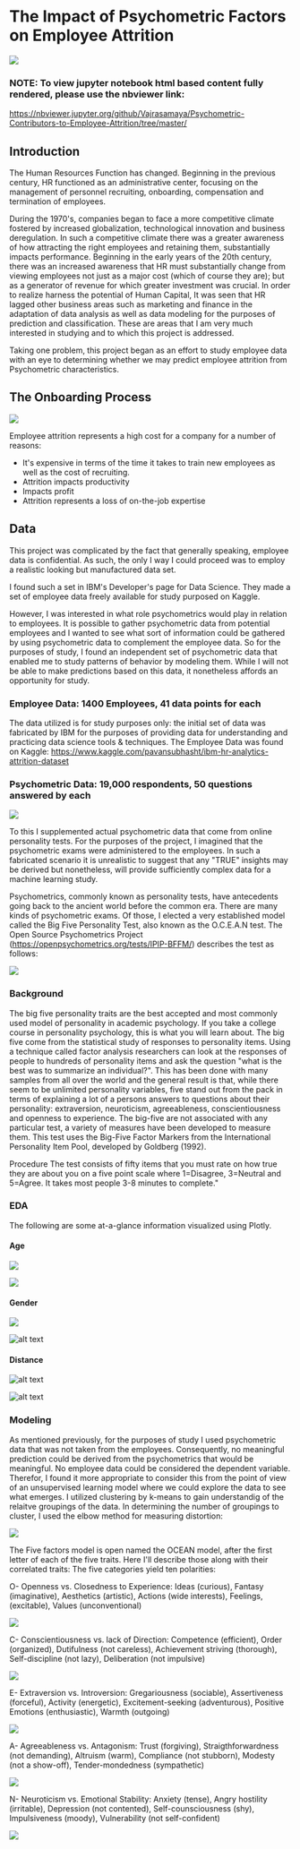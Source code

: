 # The Impact of Psychometric Factors on Employee Attrition

![](Images/four_humours.png)

### NOTE: To view jupyter notebook html based content fully rendered, please use the nbviewer link:
https://nbviewer.jupyter.org/github/Vajrasamaya/Psychometric-Contributors-to-Employee-Attrition/tree/master/

## Introduction

The Human Resources Function has changed.  Beginning in the previous century, HR functioned as an administrative center, focusing on the management of personnel recruiting, onboarding, compensation and termination of employees.  

During the 1970's, companies began to face a more competitive climate fostered by increased globalization, technological innovation and business deregulation.  In such a competitive climate there was a greater awareness of how attracting the right employees and retaining them, substantially impacts performance.  Beginning in the early years of the 20th century, there was an increased awareness that HR must substantially change from viewing employees not just as a major cost (which of course they are); but as a generator of revenue for which greater investment was crucial.  In order to realize harness the potential of Human Capital, It was seen that HR lagged other business areas such as marketing and finance in the adaptation of data analysis as well as data modeling for the purposes of prediction and classification. These are areas that I am very much interested in studying and to which this project is addressed.

Taking one problem, this project began as an effort to study employee data with an eye to determining whether we may predict employee attrition from Psychometric characteristics.  

## The Onboarding Process
![](Images/onboarding.png)

Employee attrition represents a high cost for a company for a number of reasons:
  * It's expensive in terms of the time it takes to train new employees as well as the cost of recruiting.
  * Attrition impacts productivity
  * Impacts profit
  * Attrition represents a loss of on-the-job expertise



## Data

This project was complicated by the fact that generally speaking, employee data is confidential.  As such, the only I way I could proceed was to employ a realistic looking but manufactured data set.  

I found such a set in IBM's Developer's page for Data Science. They made a set of employee data freely available for study purposed on Kaggle.



However, I was interested in what role psychometrics would play in relation to employees. It is possible to gather psychometric data from potential employees and I wanted to see what sort of information could be gathered by using psychometric data to complement the employee data. So for the purposes of study, I found an independent set of psychometric data that enabled me to study patterns of behavior by modeling them. While I will not be able to make predictions based on this data, it nonetheless affords an opportunity for study.



### Employee Data: 1400 Employees, 41 data points for each
The data utilized is for study purposes only: the initial set of data was fabricated by IBM for the purposes of providing data for understanding and practicing data science tools & techniques. The Employee Data was found on Kaggle: https://www.kaggle.com/pavansubhasht/ibm-hr-analytics-attrition-dataset


### Psychometric Data:  19,000 respondents, 50 questions answered by each
![](Images/big_five_test.png)

To this I supplemented actual psychometric data that come from online personality tests. For the purposes of the project, I imagined that the psychometric exams were administered to the employees. In such a fabricated scenario it is unrealistic to suggest that any "TRUE" insights may be derived but nonetheless, will provide sufficiently complex data for a machine learning study.

Psychometrics, commonly known as personality tests, have antecedents going back to the ancient world before the common era.  There are many kinds of psychometric exams.  Of those, I elected a very established model called the Big Five Personality Test, also known as the O.C.E.A.N test.  The Open Source Psychometrics Project (https://openpsychometrics.org/tests/IPIP-BFFM/) describes the test as follows:

![](Images/big_five.png)


### Background
The big five personality traits are the best accepted and most commonly used model of personality in academic psychology. If you take a college course in personality psychology, this is what you will learn about. The big five come from the statistical study of responses to personality items. Using a technique called factor analysis researchers can look at the responses of people to hundreds of personality items and ask the question "what is the best was to summarize an individual?". This has been done with many samples from all over the world and the general result is that, while there seem to be unlimited personality variables, five stand out from the pack in terms of explaining a lot of a persons answers to questions about their personality: extraversion, neuroticism, agreeableness, conscientiousness and openness to experience. The big-five are not associated with any particular test, a variety of measures have been developed to measure them. This test uses the Big-Five Factor Markers from the International Personality Item Pool, developed by Goldberg (1992).

Procedure
The test consists of fifty items that you must rate on how true they are about you on a five point scale where 1=Disagree, 3=Neutral and 5=Agree. It takes most people 3-8 minutes to complete."


### EDA
The following are some at-a-glance information visualized using Plotly.

#### Age
![](Images/EDA/employee_age.png)

![](Images/EDA/satisfaction_by_age.png)

#### Gender
![](Images/EDA/Count_Gender.png)

![alt text](Images/EDA/attrition_gender.png)

#### Distance
![alt text](Images/EDA/count_distance.png)


![alt text](Images/EDA/attrition_by_distance.png)

### Modeling
As mentioned previously, for the purposes of study I used psychometric data that was not taken from the employees.  Consequently, no meaningful prediction could be derived from the psychometrics that would be meaningful. No employee data could be considered the dependent variable.  Therefor, I found it more appropriate to consider this from the point of view of an unsupervised learning model where we could explore the data to see what emerges.  I utilized clustering by k-means to gain understandig of the relaitve groupings of the data.  In determining the number of groupings to cluster, I used the elbow method for measuring distortion:

![](Images/Elbow_method.png)



The Five factors model is open named the OCEAN model, after the first letter of each of the five traits. Here I'll describe those along with their correlated traits:
The five categories yield ten polarities:

O- Openness vs. Closedness to Experience: Ideas (curious), Fantasy (imaginative), Aesthetics (artistic), Actions (wide interests), Feelings,(excitable), Values     (unconventional)

![](Images/Overlayed_histograms/Openness_Score.png)


C- Conscientiousness vs. lack of Direction: Competence (efficient), Order (organized), Dutifulness (not careless), Achievement striving (thorough), Self-discipline (not lazy), Deliberation (not impulsive)

![](Images/Overlayed_histograms/Conscientiousness_Score.png)

E- Extraversion vs. Introversion: Gregariousness (sociable), Assertiveness (forceful), Activity (energetic), Excitement-seeking (adventurous), Positive Emotions (enthusiastic), Warmth (outgoing)

![](Images/Overlayed_histograms/Extraversion_Score.png)

A- Agreeableness vs. Antagonism: Trust (forgiving), Straigthforwardness (not demanding), Altruism (warm), Compliance (not stubborn), Modesty (not a show-off), Tender-mondedness (sympathetic)


![](Images/Overlayed_histograms/Agreeableness_Score.png)

N- Neuroticism vs. Emotional Stability: Anxiety (tense), Angry hostility (irritable), Depression (not contented), Self-counsciousness (shy), Impulsiveness (moody), Vulnerability (not self-confident)

![](Images/Overlayed_histograms/Agreeableness_Score.png)
